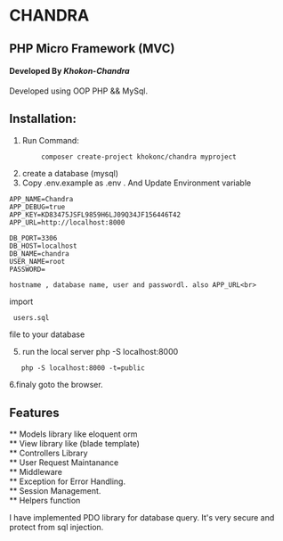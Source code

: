 # CHANDRA
## PHP Micro Framework (MVC)

#### Developed By *Khokon-Chandra*

Developed using OOP PHP && MySql.
 
 ## Installation:
 
 1. Run Command:
 ```console
         composer create-project khokonc/chandra myproject
  ```
 2. create a database (mysql)
 3. Copy .env.example  as .env . And Update Environment variable 
  ```env
  APP_NAME=Chandra
  APP_DEBUG=true
  APP_KEY=KD83475JSFL9859H6LJ09Q34JF156446T42
  APP_URL=http://localhost:8000

  DB_PORT=3306
  DB_HOST=localhost
  DB_NAME=chandra
  USER_NAME=root
  PASSWORD= 
  
  ```
    hostname , database name, user and passwordl. also APP_URL<br>
  import 
  ```sql 
   users.sql
  ```
  file to your database
    
  5. run the local server php -S localhost:8000<br>
   ```console 
      php -S localhost:8000 -t=public
   ```
      
  6.finaly goto the browser.<br>
    
  ## Features 
  
  ** Models library like eloquent orm<br>
  ** View library like (blade template)<br>
  ** Controllers Library<br>
  ** User Request Maintanance<br>
  ** Middleware<br>
  ** Exception for Error Handling.<br>
  ** Session Management.<br>
  ** Helpers function<br>
  
  
  I have implemented PDO library for database query. It's very secure and protect from sql injection.
  
